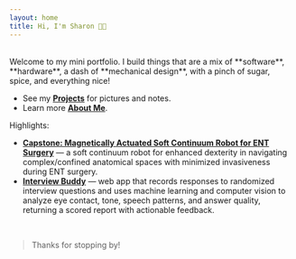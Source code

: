 ```yaml
---
layout: home
title: Hi, I'm Sharon 👋🦈
---
```

<br>
Welcome to my mini portfolio. I build things that are a mix of **software**, **hardware**, a dash of **mechanical design**, with a pinch of sugar, spice, and everything nice!

- See my **[Projects](/projects)** for pictures and notes.
- Learn more **[About Me](/about)**.

Highlights:
- [**Capstone: Magnetically Actuated Soft Continuum Robot for ENT Surgery**](/projects#capstone) — a soft continuum robot for enhanced dexterity in navigating complex/confined anatomical spaces with minimized invasiveness during ENT surgery.
- [**Interview Buddy**](/projects#interview-buddy) — web app that records responses to randomized interview questions and uses machine learning and computer vision to analyze eye contact, tone, speech patterns, and answer quality, returning a scored report with actionable feedback.

<br>

> Thanks for stopping by!

